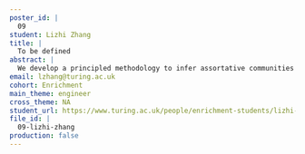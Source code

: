 ```yaml
---
poster_id: |
  09
student: Lizhi Zhang
title: |
  To be defined
abstract: |
  We develop a principled methodology to infer assortative communities in networks based on a nonparametric Bayesian formulation of the planted partition model. We show that this approach succeeds in finding statistically significant assortative modules in networks, unlike alternatives such as modularity maximization, which systematically overfits both in artificial as well as in empirical examples. Our formulation is amenable to model selection procedures, which allow us to compare it to more general approaches based on the stochastic block model, and in this way reveal whether assortativity is in fact the dominating large-scale mixing pattern.
email: lzhang@turing.ac.uk
cohort: Enrichment
main_theme: engineer
cross_theme: NA
student_url: https://www.turing.ac.uk/people/enrichment-students/lizhi-zhang
file_id: |
  09-lizhi-zhang
production: false
---
```

